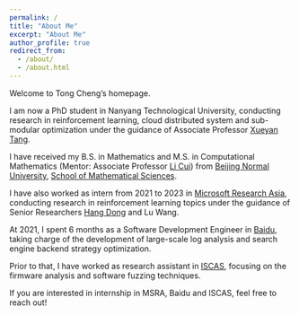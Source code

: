 ```yaml
---
permalink: /
title: "About Me"
excerpt: "About Me"
author_profile: true
redirect_from:
  - /about/
  - /about.html
---
```



Welcome to Tong Cheng’s homepage.

I am now a PhD student in Nanyang Technological University, conducting research in reinforcement learning, cloud distributed system and sub-modular optimization under the guidance of Associate Professor [Xueyan Tang](https://personal.ntu.edu.sg/asxytang/).

I have received my B.S. in Mathematics and M.S. in Computational Mathematics (Mentor: Associate Professor [Li Cui](http://math.bnu.edu.cn/jzg/szdw/ac/212930.htm)) from [Beijing Normal University](http://www.bnu.edu.cn), [School of Mathematical Sciences](http://math.bnu.edu.cn).
<!-- where I was exposed to a wide variety of courses from different disciplines. Besides the math courses, I have also taken other courses like economics, computer science, which indeed broaden my horizons tremendously. -->

I have also worked as intern from 2021 to 2023 in [Microsoft Research Asia](https://www.microsoft.com/en-us/research/lab/microsoft-research-asia/), conducting research in reinforcement learning topics under the guidance of Senior Researchers [Hang Dong](https://www.microsoft.com/en-us/research/people/hangdong/) and Lu Wang.

At 2021, I spent 6 months as a Software Development Engineer in [Baidu](https://ir.baidu.com), taking charge of the development of large-scale log analysis and search engine backend strategy optimization.

Prior to that, I have worked as research assistant in [ISCAS](http://www.iscas.ac.cn), focusing on the firmware analysis and software fuzzing techniques.

If you are interested in internship in MSRA, Baidu and ISCAS, feel free to reach out!
